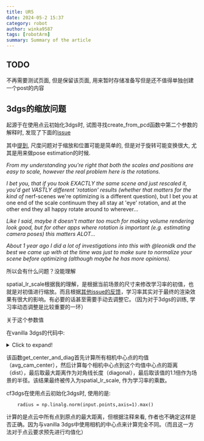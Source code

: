 ```yaml
---
title: UR5
date: 2024-05-2 15:37
category: robot
author: winka9587
tags: [robotArm]
summary: Summary of the article
---
```

## TODO

不再需要测试页面, 但是保留该页面, 用来暂时存储准备写但是还不值得单独创建一个post的内容

## 3dgs的缩放问题

起源于在使用点云初始化3dgs时, 试图寻找create_from_pcd函数中第二个参数的解释时, 发现了下面的[issue](https://github.com/graphdeco-inria/gaussian-splatting/issues/38)

其中[提到](https://github.com/graphdeco-inria/gaussian-splatting/issues/38#issuecomment-1638468622), 尺度问题对于缩放和位置可能是简单的, 但是对于旋转可能变换很大, 尤其是用来做pose estimation的时候.

*From my understanding you're right that both the scales and positions are easy to scale, however the real problem here is the rotations.*

*I bet you, that if you took EXACTLY the same scene and just rescaled it, you'd get VASTLY different 'rotation' results (whether that matters for the kind of* nerf-scenes we're optimizing is a different question), but I bet you at one end of the scale continuum they all stay at 'eye' rotation, and at the other end they all happy rotate around to wherever...

*Like I said, maybe it doesn't matter too much for making volume rendering look good, but for other apps where rotation is important (e.g. estimating camera poses) this matters ALOT...*

*About 1 year ago I did a lot of investigations into this with @leonidk and the best we came up with at the time was just to make sure to normalize your scene before optimizing (although maybe he has more opinions).*

所以会有什么问题？没能理解

spatial_lr_scale根据我的理解，是根据当前场景的尺寸来修改学习率的初值，也就是对初值进行缩放。而且根据[其他issue的反馈](https://github.com/graphdeco-inria/gaussian-splatting/issues/49)，学习率其实对于最终的渲染效果有很大的影响。有必要的话甚至需要手动去调整它。（因为对于3dgs的训练, 学习率动态调整是比较重要的一环）

关于这个参数值

在vanilla 3dgs的代码中:

<details>
<summary>Click to expand!</summary>

~~~
"""
    translate: np.array 均值点取反, 便于之后计算世界坐标系的均值化后的坐标
    radius: float 相机中心点到最远的相机中心点的距离 * 1.1
"""
def getNerfppNorm(cam_info):
    def get_center_and_diag(cam_centers):
        cam_centers = np.hstack(cam_centers)
        avg_cam_center = np.mean(cam_centers, axis=1, keepdims=True)
        center = avg_cam_center
        dist = np.linalg.norm(cam_centers - center, axis=0, keepdims=True)
        diagonal = np.max(dist)
        return center.flatten(), diagonal

    cam_centers = []

    for cam in cam_info:
        W2C = getWorld2View2(cam.R, cam.T)
        C2W = np.linalg.inv(W2C)
        cam_centers.append(C2W[:3, 3:4])

    center, diagonal = get_center_and_diag(cam_centers)
    radius = diagonal * 1.1

    translate = -center

    return {"translate": translate, "radius": radius}
~~~
</details>

该函数get_center_and_diag首先计算所有相机中心点的均值（avg_cam_center），然后计算每个相机中心点到这个均值中心点的距离（dist），最后取最大距离作为对角线长度（diagonal），最后取该值的1.1倍作为场景的半径。该结果最终被传入为spatial_lr_scale, 作为学习率的乘数。


cf3dgs在使用点云初始化3dgs时, 使用的是:

~~~
    radius = np.linalg.norm(input.points,axis=1).max()
~~~

计算的是点云中所有点到原点的最大距离，但根据注释来看, 作者也不确定这样是否正确。因为与vanilla 3dgs中使用相机的中心点来计算完全不同。（而且这一方法对于点云要求预先进行均值化）